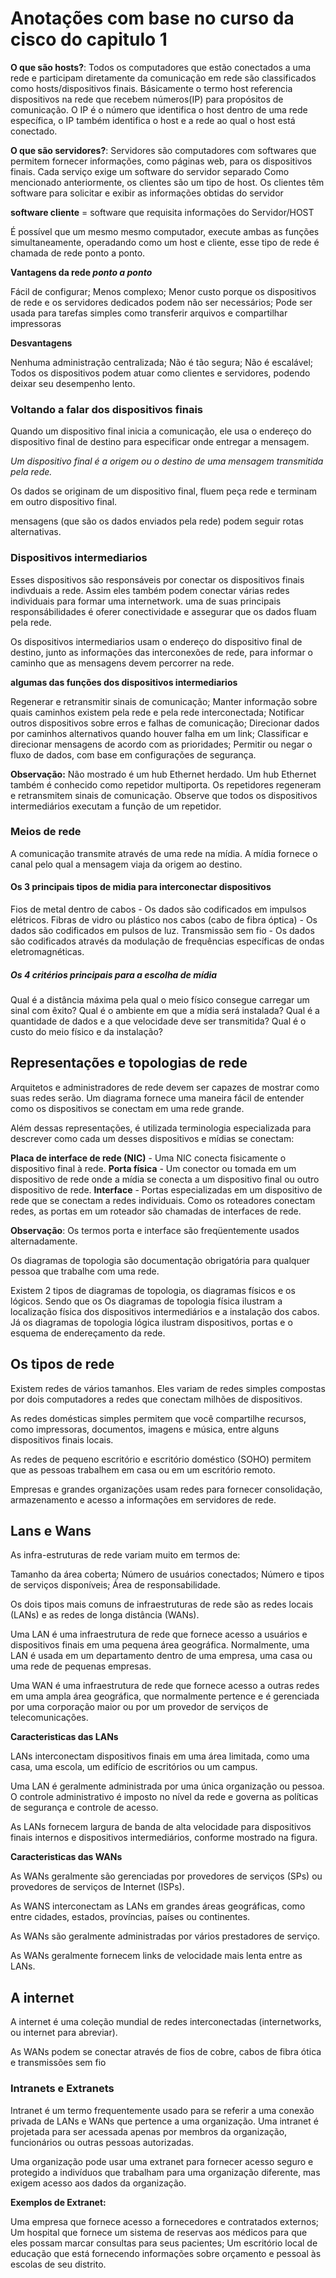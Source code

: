 # Anotações com base no curso da cisco do capitulo 1

**O que são hosts?**: Todos os computadores que estão conectados a uma rede e participam diretamente da comunicação em rede são classificados como hosts/dispositivos finais.
Básicamente o termo host referencia dispositivos na rede que recebem números(IP) para propósitos de comunicação.
O IP é o número que identifica o host dentro de uma rede específica, o IP também identifica o host e a rede ao qual o host está conectado.

**O que são servidores?**: Servidores são computadores com softwares que permitem fornecer informações, como páginas web, para os dispositivos finais.
Cada serviço exige um software do servidor separado
Como mencionado anteriormente, os clientes são um tipo de host. Os clientes têm software para solicitar e exibir as informações obtidas do servidor

**software cliente** = software que requisita informações do Servidor/HOST

É possível que um mesmo mesmo computador, execute ambas as funções simultaneamente, operadando como um host e cliente, esse tipo de rede é chamada de rede ponto a ponto.

**Vantagens da rede _ponto a ponto_**

Fácil de configurar;
Menos complexo;
Menor custo porque os dispositivos de rede e os servidores dedicados podem não ser necessários;
Pode ser usada para tarefas simples como transferir arquivos e compartilhar impressoras

**Desvantagens**

Nenhuma administração centralizada;
Não é tão segura;
Não é escalável;
Todos os dispositivos podem atuar como clientes e servidores, podendo deixar seu desempenho lento.

### Voltando a falar dos dispositivos finais

Quando um dispositivo final inicia a comunicação, ele usa o endereço do dispositivo final de destino para especificar onde entregar a mensagem.

_Um dispositivo final é a origem ou o destino de uma mensagem transmitida pela rede._

Os dados se originam de um dispositivo final, fluem peça rede e terminam em outro dispositivo final.

mensagens (que são os dados enviados pela rede) podem seguir rotas alternativas.

### Dispositivos intermediarios

Esses dispositivos são responsáveis por conectar os dispositivos finais indivduais a rede. Assim eles também podem conectar várias redes individuais para formar uma internetwork. uma de suas principais responsábilidades é oferer conectividade e assegurar que os dados fluam pela rede.

Os dispositivos intermediarios usam o endereço do dispositivo final de destino, junto as informações das interconexões de rede, para informar o caminho que as mensagens devem percorrer na rede.

**algumas das funções dos dispositivos intermediarios**

Regenerar e retransmitir sinais de comunicação;
Manter informação sobre quais caminhos existem pela rede e pela rede interconectada;
Notificar outros dispositivos sobre erros e falhas de comunicação;
Direcionar dados por caminhos alternativos quando houver falha em um link;
Classificar e direcionar mensagens de acordo com as prioridades;
Permitir ou negar o fluxo de dados, com base em configurações de segurança.

**Observação:** Não mostrado é um hub Ethernet herdado. Um hub Ethernet também é conhecido como repetidor multiporta. Os repetidores regeneram e retransmitem sinais de comunicação. Observe que todos os dispositivos intermediários executam a função de um repetidor.


### Meios de rede

A comunicação transmite através de uma rede na mídia. A mídia fornece o canal pelo qual a mensagem viaja da origem ao destino.

#### Os 3 principais tipos de midia para interconectar dispositivos

Fios de metal dentro de cabos - Os dados são codificados em impulsos elétricos.
Fibras de vidro ou plástico nos cabos (cabo de fibra óptica) - Os dados são codificados em pulsos de luz.
Transmissão sem fio - Os dados são codificados através da modulação de frequências específicas de ondas eletromagnéticas.

##### Os 4 critérios principais para a escolha de mídia

Qual é a distância máxima pela qual o meio físico consegue carregar um sinal com êxito?
Qual é o ambiente em que a mídia será instalada?
Qual é a quantidade de dados e a que velocidade deve ser transmitida?
Qual é o custo do meio físico e da instalação?

## Representações e topologias de rede

Arquitetos e administradores de rede devem ser capazes de mostrar como suas redes serão.
Um diagrama fornece uma maneira fácil de entender como os dispositivos se conectam em uma rede grande.

Além dessas representações, é utilizada terminologia especializada para descrever como cada um desses dispositivos e mídias se conectam:

**Placa de interface de rede (NIC)** - Uma NIC conecta fisicamente o dispositivo final à rede.
**Porta física** - Um conector ou tomada em um dispositivo de rede onde a mídia se conecta a um dispositivo final ou outro dispositivo de rede.
**Interface** - Portas especializadas em um dispositivo de rede que se conectam a redes individuais. Como os roteadores conectam redes, as portas em um roteador são chamadas de interfaces de rede.

**Observação**: Os termos porta e interface são freqüentemente usados alternadamente.

Os diagramas de topologia são documentação obrigatória para qualquer pessoa que trabalhe com uma rede.

Existem 2 tipos de diagramas de topologia, os diagramas físicos e os lógicos.
Sendo que os Os diagramas de topologia física ilustram a localização física dos dispositivos intermediários e a instalação dos cabos.
Já os diagramas de topologia lógica ilustram dispositivos, portas e o esquema de endereçamento da rede.

## Os tipos de rede

Existem redes de vários tamanhos. Eles variam de redes simples compostas por dois computadores a redes que conectam milhões de dispositivos.

As redes domésticas simples permitem que você compartilhe recursos, como impressoras, documentos, imagens e música, entre alguns dispositivos finais locais.

As redes de pequeno escritório e escritório doméstico (SOHO) permitem que as pessoas trabalhem em casa ou em um escritório remoto.

Empresas e grandes organizações usam redes para fornecer consolidação, armazenamento e acesso a informações em servidores de rede.

## Lans e Wans

As infra-estruturas de rede variam muito em termos de:

Tamanho da área coberta;
Número de usuários conectados;
Número e tipos de serviços disponíveis;
Área de responsabilidade.

Os dois tipos mais comuns de infraestruturas de rede são as redes locais (LANs) e as redes de longa distância (WANs). 

Uma LAN é uma infraestrutura de rede que fornece acesso a usuários e dispositivos finais em uma pequena área geográfica. Normalmente, uma LAN é usada em um departamento dentro de uma empresa, uma casa ou uma rede de pequenas empresas. 

Uma WAN é uma infraestrutura de rede que fornece acesso a outras redes em uma ampla área geográfica, que normalmente pertence e é gerenciada por uma corporação maior ou por um provedor de serviços de telecomunicações. 

**Caracteristicas das LANs**

LANs interconectam dispositivos finais em uma área limitada, como uma casa, uma escola, um edifício de escritórios ou um campus.

Uma LAN é geralmente administrada por uma única organização ou pessoa. O controle administrativo é imposto no nível da rede e governa as políticas de segurança e controle de acesso.

As LANs fornecem largura de banda de alta velocidade para dispositivos finais internos e dispositivos intermediários, conforme mostrado na figura.

**Caracteristicas das WANs**

As WANs geralmente são gerenciadas por provedores de serviços (SPs) ou provedores de serviços de Internet (ISPs).

As WANS interconectam as LANs em grandes áreas geográficas, como entre cidades, estados, províncias, países ou continentes.

As WANs são geralmente administradas por vários prestadores de serviço.

As WANs geralmente fornecem links de velocidade mais lenta entre as LANs.

## A internet

A internet é uma coleção mundial de redes interconectadas (internetworks, ou internet para abreviar).

As WANs podem se conectar através de fios de cobre, cabos de fibra ótica e transmissões sem fio 

### Intranets e Extranets

Intranet é um termo frequentemente usado para se referir a uma conexão privada de LANs e WANs que pertence a uma organização. Uma intranet é projetada para ser acessada apenas por membros da organização, funcionários ou outras pessoas autorizadas.

Uma organização pode usar uma extranet para fornecer acesso seguro e protegido a indivíduos que trabalham para uma organização diferente, mas exigem acesso aos dados da organização.

**Exemplos de Extranet:**

Uma empresa que fornece acesso a fornecedores e contratados externos;
Um hospital que fornece um sistema de reservas aos médicos para que eles possam marcar consultas para seus pacientes;
Um escritório local de educação que está fornecendo informações sobre orçamento e pessoal às escolas de seu distrito.
